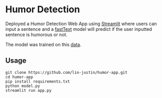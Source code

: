 # Humor Detection 

Deployed a Humor Detection Web App using [Streamlit](https://www.streamlit.io/) where users can input a sentence and a [fastText](https://fasttext.cc/) model will predict if the user inputted sentence is humorous or not.

The model was trained on this [data](https://www.kaggle.com/moradnejad/200k-short-texts-for-humor-detection).

## Usage

```
git clone https://github.com/lin-justin/humor-app.git
cd humor-app
pip install requirements.txt
python model.py
streamlit run app.py
```
